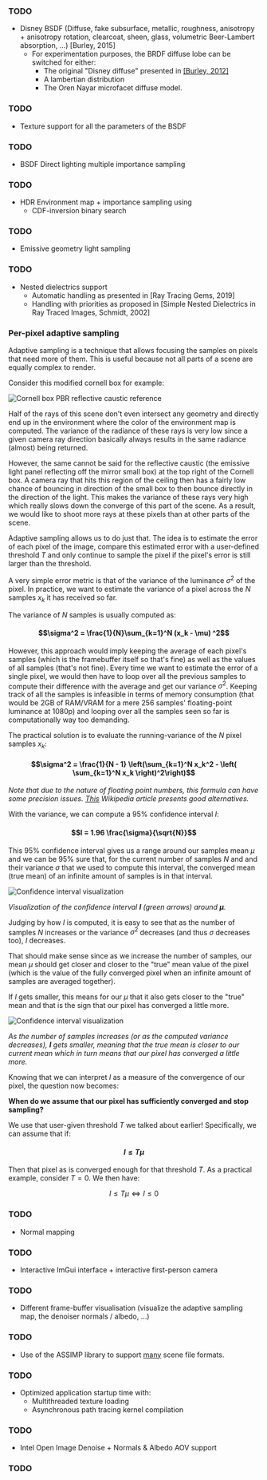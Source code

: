 ### TODO
- Disney BSDF (Diffuse, fake subsurface, metallic, roughness, anisotropy + anisotropy rotation, clearcoat, sheen, glass, volumetric Beer-Lambert absorption, ...) \[Burley, 2015\]
	- For experimentation purposes, the BRDF diffuse lobe can be switched for either:
		- The original "Disney diffuse" presented in [\[Burley, 2012\]](https://disneyanimation.com/publications/physically-based-shading-at-disney/)
		- A lambertian distribution
		- The Oren Nayar microfacet diffuse model.
### TODO
- Texture support for all the parameters of the BSDF
### TODO

- BSDF Direct lighting multiple importance sampling
### TODO

- HDR Environment map + importance sampling using
	- CDF-inversion binary search
### TODO
- Emissive geometry light sampling

### TODO
- Nested dielectrics support 
	- Automatic handling as presented in \[Ray Tracing Gems, 2019\]
	- Handling with priorities as proposed in \[Simple Nested Dielectrics in Ray Traced Images, Schmidt, 2002\]
### Per-pixel adaptive sampling

Adaptive sampling is a technique that allows focusing the samples on pixels that need more of them. This is useful because not all parts of a scene are equally complex to render.

Consider this modified cornell box for example:

![Cornell box PBR reflective caustic reference](./img/cornell_pbr_reference.jpg)

Half of the rays of this scene don't even intersect any geometry and directly end up in the environment where the color of the environment map is computed. The variance of the radiance of these rays is very low since a given camera ray direction basically always results in the same radiance (almost) being returned.

However, the same cannot be said for the reflective caustic (the emissive light panel reflecting off the mirror small box) at the top right of the Cornell box. A camera ray that hits this region of the ceiling then has a fairly low chance of bouncing in direction of the small box to then bounce directly in the direction of the light. This makes the variance of these rays very high which really slows down the converge of this part of the scene. As a result, we would like to shoot more rays at these pixels than at other parts of the scene.

Adaptive sampling allows us to do just that. The idea is to estimate the error of each pixel of the image, compare this estimated error with a user-defined threshold $T$ and only continue to sample the pixel if the pixel's error is still larger than the threshold.

A very simple error metric is that of the variance of the luminance $\sigma^2$ of the pixel. In practice, we want to estimate the variance of a pixel across the $N$ samples $x_k$ it has received so far. 

The variance of $N$ samples is usually computed as:
#### $$\sigma^2 = \frac{1}{N}\sum_{k=1}^N (x_k - \mu) ^2$$

However, this approach would imply keeping the average of each pixel's samples (which is the framebuffer itself so that's fine) as well as the values of all samples (that's not fine). Every time we want to estimate the error of a single pixel, we would then have to loop over all the previous samples to compute their difference with the average and get our variance $\sigma^2$. Keeping track of all the samples is infeasible in terms of memory consumption (that would be 2GB of RAM/VRAM for a mere 256 samples' floating-point luminance at 1080p) and looping over all the samples seen so far is computationally way too demanding.

The practical solution is to evaluate the running-variance of the $N$ pixel samples $x_k$:
#### $$\sigma^2 = \frac{1}{N - 1} \left(\sum_{k=1}^N x_k^2 - \left( \sum_{k=1}^N x_k \right)^2\right)$$
  *Note that due to the nature of floating point numbers, this formula can have some precision issues. [This](https://en.wikipedia.org/wiki/Algorithms_for_calculating_variance#Online_algorithm) Wikipedia article presents good alternatives.*

With the variance, we can compute a 95% confidence interval $I$:
#### $$I = 1.96 \frac{\sigma}{\sqrt{N}}$$
This 95% confidence interval gives us a range around our samples mean $\mu$ and we can be 95% sure that, for the current number of samples $N$ and and their variance $\sigma$ that we used to compute this interval, the converged mean (true mean) of an infinite amount of samples is in that interval.

![Confidence interval visualization](./img/confidenceInterval.png)

*Visualization of the confidence interval **I** (green arrows) around **µ**.*

Judging by how $I$ is computed, it is easy to see that as the number of samples $N$ increases or the variance $\sigma^2$ decreases (and thus $\sigma$ decreases too), $I$ decreases. 

That should make sense since as we increase the number of samples, our mean $\mu$ should get closer and closer to the "true" mean value of the pixel (which is the value of the fully converged pixel when an infinite amount of samples are averaged together). 

If $I$ gets smaller, this means for our $\mu$ that it also gets closer to the "true" mean and that is the sign that our pixel has converged a little more.

![Confidence interval visualization](./img/confidenceInterval2.png)

*As the number of samples increases (or as the computed variance decreases), **I** gets smaller, meaning that the true mean is closer to our current mean which in turn means that our pixel has converged a little more.*

Knowing that we can interpret $I$ as a measure of the convergence of our pixel, the question now becomes: 

**When do we assume that our pixel has sufficiently converged and stop sampling?**

We use that user-given threshold $T$ we talked about earlier! Specifically, we can assume that if:
#### $$I \leq T\mu$$
Then that pixel as is converged enough for that threshold $T$. As a practical example, consider $T=0$. We then have:
```math
I \leq T\mu \Leftrightarrow I \leq 0
```


### TODO
- Normal mapping

### TODO
- Interactive ImGui interface + interactive first-person camera

### TODO
- Different frame-buffer visualisation (visualize the adaptive sampling map, the denoiser normals / albedo, ...)

### TODO
- Use of the ASSIMP library to support [many](https://github.com/assimp/assimp/blob/master/doc/Fileformats.md) scene file formats.

### TODO
 - Optimized application startup time with:
	- Multithreaded texture loading
	- Asynchronous path tracing kernel compilation
### TODO
- Intel Open Image Denoise + Normals & Albedo AOV support

### TODO